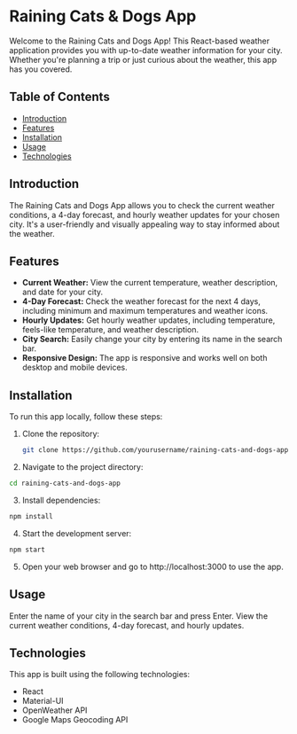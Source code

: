# Raining Cats & Dogs App

Welcome to the Raining Cats and Dogs App! This React-based weather application provides you with up-to-date weather information for your city. Whether you're planning a trip or just curious about the weather, this app has you covered.

## Table of Contents

- [Introduction](#introduction)
- [Features](#features)
- [Installation](#installation)
- [Usage](#usage)
- [Technologies](#technologies)

## Introduction

The Raining Cats and Dogs App allows you to check the current weather conditions, a 4-day forecast, and hourly weather updates for your chosen city. It's a user-friendly and visually appealing way to stay informed about the weather.

## Features

- **Current Weather:** View the current temperature, weather description, and date for your city.
- **4-Day Forecast:** Check the weather forecast for the next 4 days, including minimum and maximum temperatures and weather icons.
- **Hourly Updates:** Get hourly weather updates, including temperature, feels-like temperature, and weather description.
- **City Search:** Easily change your city by entering its name in the search bar.
- **Responsive Design:** The app is responsive and works well on both desktop and mobile devices.

## Installation

To run this app locally, follow these steps:

1. Clone the repository:

   ```bash
   git clone https://github.com/yourusername/raining-cats-and-dogs-app.git
   ```

2. Navigate to the project directory:

```bash
cd raining-cats-and-dogs-app
```

3. Install dependencies:

```bash
npm install
```

4. Start the development server:

```bash
npm start
```

5. Open your web browser and go to http://localhost:3000 to use the app.

## Usage

Enter the name of your city in the search bar and press Enter.
View the current weather conditions, 4-day forecast, and hourly updates.

## Technologies

This app is built using the following technologies:

- React
- Material-UI
- OpenWeather API
- Google Maps Geocoding API
